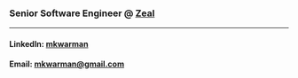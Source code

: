 ### Senior Software Engineer @ [Zeal](https://www.zeal.com)
------------------------------------------------
#### LinkedIn: [mkwarman](https://linkedin.com/in/mkwarman)
#### Email: [mkwarman@gmail.com](mailto:mkwarman+githubcontact@gmail.com)

<!--
**mkwarman/mkwarman** is a ✨ _special_ ✨ repository because its `README.md` (this file) appears on your GitHub profile.

Here are some ideas to get you started:

- 🔭 I’m currently working on ...
- 🌱 I’m currently learning ...
- 👯 I’m looking to collaborate on ...
- 🤔 I’m looking for help with ...
- 💬 Ask me about ...
- 📫 How to reach me: ...
- 😄 Pronouns: ...
- ⚡ Fun fact: ...
-->
